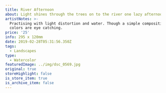 ```yaml
---
title: River Afternoon
about: Light shines through the trees on to the river one lazy afternoon.
artistNotes: >-
  Practising with light distortion and water. Though a simple composition, the
  colors are eye catching.
price: '25'
info: 295 x 120mm
date: 2019-02-28T05:31:56.350Z
tags:
  - Landscapes
type:
  - Watercolor
featuredImage: ../img/dsc_0569.jpg
original: true
storeHighlight: false
is_store_item: true
is_archive_item: false
---
```


